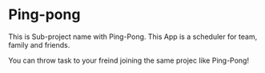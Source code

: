 # Ping-pong

This is Sub-project name with Ping-Pong.
This App is a scheduler for team, family and friends. 

You can throw task to your freind joining the same projec like Ping-Pong!
